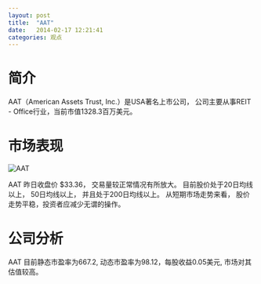 ```yaml
---
layout: post
title:  "AAT"
date:   2014-02-17 12:21:41
categories: 观点
---
```


# 简介
AAT（American Assets Trust, Inc.）是USA著名上市公司，
公司主要从事REIT - Office行业，当前市值1328.3百万美元。

# 市场表现

![AAT](http://finviz.com/chart.ashx?t=AAT&ty=c&ta=1&p=d&s=l)

AAT 昨日收盘价 $33.36，
交易量较正常情况有所放大。
目前股价处于20日均线以上，
50日均线以上，
并且处于200日均线以上。
从短期市场走势来看，
股价走势平稳，投资者应减少无谓的操作。

# 公司分析
AAT 目前静态市盈率为667.2, 动态市盈率为98.12，每股收益0.05美元,
市场对其估值较高。
